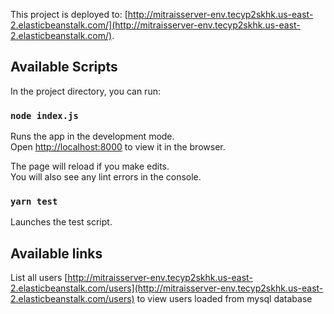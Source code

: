 This project is deployed to: [http://mitraisserver-env.tecyp2skhk.us-east-2.elasticbeanstalk.com/](http://mitraisserver-env.tecyp2skhk.us-east-2.elasticbeanstalk.com/).

## Available Scripts

In the project directory, you can run:

### `node index.js`

Runs the app in the development mode.<br />
Open [http://localhost:8000](http://localhost:8000) to view it in the browser.

The page will reload if you make edits.<br />
You will also see any lint errors in the console.

### `yarn test`

Launches the test script.

## Available links

List all users [http://mitraisserver-env.tecyp2skhk.us-east-2.elasticbeanstalk.com/users](http://mitraisserver-env.tecyp2skhk.us-east-2.elasticbeanstalk.com/users) to view users loaded from mysql database
